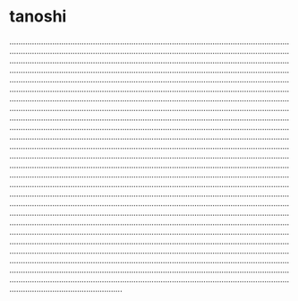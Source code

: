 # tanoshi

..........................................................................................................................................................................................................................................................................................................................................................................................................................................................................................................................................................................................................................................................................................................................................................................................................................................................................................................................................................................................................................................................................................................................................................................................................................................................................................................................................................................................................................................................................................................................................................................................................................................................................................................................................................................................................................................................................................................................................................................................................................................................................................................................................................................................................................................................................................................................................................................................................................................................................................................................................................................................................................................................................................................................................................................................................................................................................................................................................................................................................................................................................................................................................................................................................................................................................................................................................................................................................